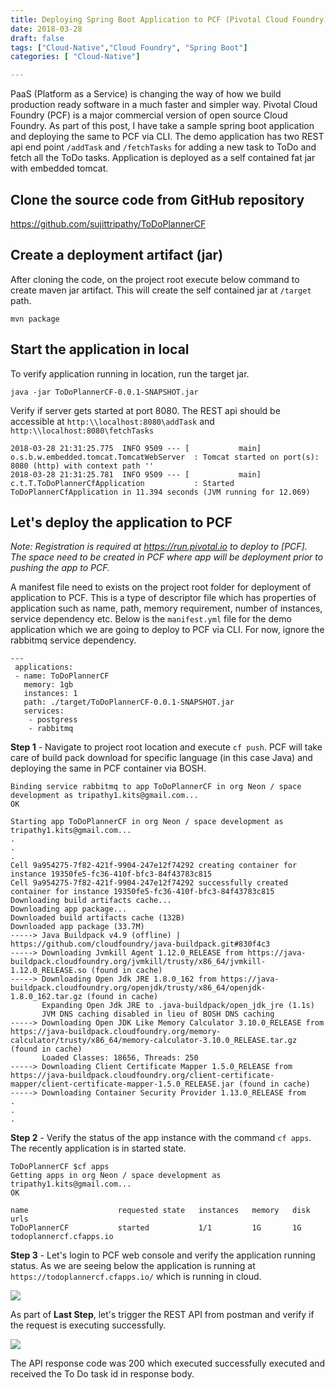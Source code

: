 ```yaml
---
title: Deploying Spring Boot Application to PCF (Pivotal Cloud Foundry)
date: 2018-03-28
draft: false
tags: ["Cloud-Native","Cloud Foundry", "Spring Boot"]
categories: [ "Cloud-Native"]

---
```

PaaS (Platform as a Service) is changing the way of how we build production ready software in a much faster and simpler way. Pivotal Cloud Foundry (PCF) is a major commercial version of open source Cloud Foundry. As part of this post, I have take a sample spring boot application and deploying the same to PCF via CLI. The demo application has two REST api end point `/addTask` and `/fetchTasks` for adding a new task to ToDo and fetch all the ToDo tasks. Application is deployed as a self contained fat jar with embedded tomcat. 


## Clone the source code from GitHub repository

https://github.com/sujittripathy/ToDoPlannerCF

## Create a deployment artifact (jar)
After cloning the code, on the project root execute below command to create maven jar artifact. This will create the self contained jar at `/target` path.

```
mvn package
```

## Start the application in local

To verify application running in location, run the target jar.

```
java -jar ToDoPlannerCF-0.0.1-SNAPSHOT.jar
```

Verify if server gets started at port 8080. The REST api should be accessible at `http:\\localhost:8080\addTask` and `http:\\localhost:8080\fetchTasks`

```
2018-03-28 21:31:25.775  INFO 9509 --- [           main] o.s.b.w.embedded.tomcat.TomcatWebServer  : Tomcat started on port(s): 8080 (http) with context path ''
2018-03-28 21:31:25.781  INFO 9509 --- [           main] c.t.T.ToDoPlannerCfApplication           : Started ToDoPlannerCfApplication in 11.394 seconds (JVM running for 12.069)

```

## Let's deploy the application to PCF

*Note: Registration is required at https://run.pivotal.io to deploy to [PCF]. The space need to be created in PCF where app will be deployment prior to pushing the app to PCF.*

A manifest file need to exists on the project root folder for deployment of application to PCF. This is a type of descriptor file which has properties of application such as name, path, memory requirement, number of instances, service dependency etc. Below is the `manifest.yml` file for the demo application which we are going to deploy to PCF via CLI. For now, ignore the rabbitmq service dependency.

```
---
 applications:
 - name: ToDoPlannerCF
   memory: 1gb
   instances: 1
   path: ./target/ToDoPlannerCF-0.0.1-SNAPSHOT.jar
   services:
    - postgress
    - rabbitmq

```

**Step 1** - Navigate to project root location and execute `cf push`. PCF will take care of build pack download for specific language (in this case Java) and deploying the same in PCF container via
BOSH.

```
Binding service rabbitmq to app ToDoPlannerCF in org Neon / space development as tripathy1.kits@gmail.com...
OK

Starting app ToDoPlannerCF in org Neon / space development as tripathy1.kits@gmail.com...
.
.
.
Cell 9a954275-7f82-421f-9904-247e12f74292 creating container for instance 19350fe5-fc36-410f-bfc3-84f43783c815
Cell 9a954275-7f82-421f-9904-247e12f74292 successfully created container for instance 19350fe5-fc36-410f-bfc3-84f43783c815
Downloading build artifacts cache...
Downloading app package...
Downloaded build artifacts cache (132B)
Downloaded app package (33.7M)
-----> Java Buildpack v4.9 (offline) | https://github.com/cloudfoundry/java-buildpack.git#830f4c3
-----> Downloading Jvmkill Agent 1.12.0_RELEASE from https://java-buildpack.cloudfoundry.org/jvmkill/trusty/x86_64/jvmkill-1.12.0_RELEASE.so (found in cache)
-----> Downloading Open Jdk JRE 1.8.0_162 from https://java-buildpack.cloudfoundry.org/openjdk/trusty/x86_64/openjdk-1.8.0_162.tar.gz (found in cache)
       Expanding Open Jdk JRE to .java-buildpack/open_jdk_jre (1.1s)
       JVM DNS caching disabled in lieu of BOSH DNS caching
-----> Downloading Open JDK Like Memory Calculator 3.10.0_RELEASE from https://java-buildpack.cloudfoundry.org/memory-calculator/trusty/x86_64/memory-calculator-3.10.0_RELEASE.tar.gz (found in cache)
       Loaded Classes: 18656, Threads: 250
-----> Downloading Client Certificate Mapper 1.5.0_RELEASE from https://java-buildpack.cloudfoundry.org/client-certificate-mapper/client-certificate-mapper-1.5.0_RELEASE.jar (found in cache)
-----> Downloading Container Security Provider 1.13.0_RELEASE from
.
.
.

```

**Step 2** - Verify the status of the app instance with the command `cf apps`. The recently application is in started state.

```
ToDoPlannerCF $cf apps
Getting apps in org Neon / space development as tripathy1.kits@gmail.com...
OK

name                    requested state   instances   memory   disk   urls
ToDoPlannerCF           started           1/1         1G       1G     todoplannercf.cfapps.io

```

**Step 3** - Let's login to PCF web console and verify the application running status. As we are seeing below the application is running at `https://todoplannercf.cfapps.io/` which is running in cloud.

![](/img/spring_boot_deployment_pcf/img1.png)

As part of **Last Step**, let's trigger the REST API from postman and verify if the request is executing successfully.

![](/img/spring_boot_deployment_pcf/img2.png)

The API response code was 200 which executed successfully executed and received the To Do task id in response body.

